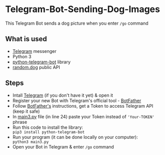 # Telegram-Bot-Sending-Dog-Images

This Telegram Bot sends a dog picture when you enter <code>/go</code> command<br>

<h2>What is used</h2> 
<ul>
  <li><a href="https://telegram.org/">Telegram</a> messenger</li>
  <li>Python 3</li> 
  <li><a href="https://github.com/python-telegram-bot/python-telegram-bot">python-telegram-bot</a> library</li> 
  <li><a href="https://random.dog">random.dog</a> public API</li>
</ul>

<h2>Steps</h2>
<ul>
  <li>Intall <a href="https://telegram.org/">Telegram</a> (if you don't have it yet) & open it</li>
  <li>Register your new Bot with Telegram's official tool - <a href="https://telegram.me/BotFather">BotFather</a></li>
  <li>Follow <a href="https://telegram.me/BotFather">BotFather's</a> instructions, get a Token to access Telegram API (keep it safe)</li> 
  <li>In <a href="https://github.com/DS-jr/Telegram-Bot-Showing-Dog-Images/blob/main/main3.py">main3.py</a> file (in line 24) paste your Token instead of <code>'Your-TOKEN'</code> phrase</li>
  <li>Run this code to install the library:</li>
  <code>pip3 install python-telegram-bot</code><br>
  <li>Run your program (it can be done locally on your computer):</li>
  <code>python3 main3.py</code><br> 
  <li>Open your Bot in Telegram & enter <code>/go</code> command</li>
</ul>
